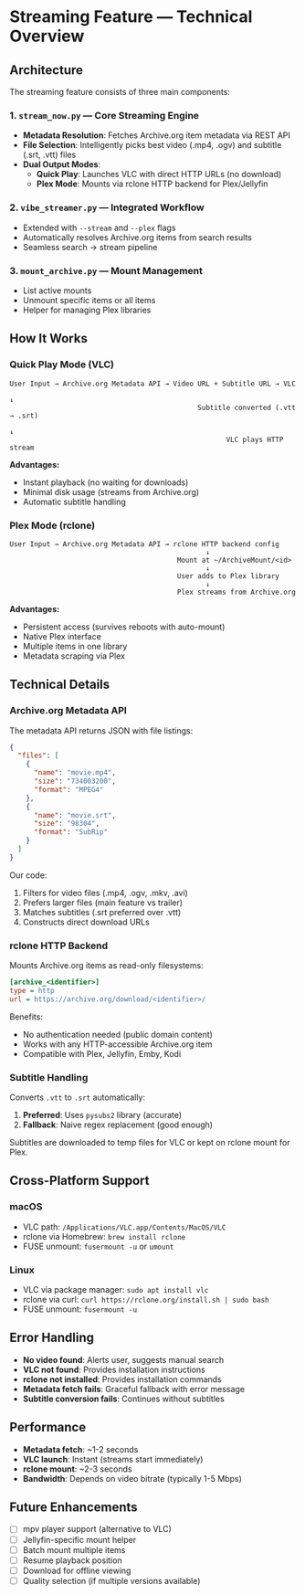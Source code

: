 # Streaming Feature — Technical Overview

## Architecture

The streaming feature consists of three main components:

### 1. `stream_now.py` — Core Streaming Engine
- **Metadata Resolution**: Fetches Archive.org item metadata via REST API
- **File Selection**: Intelligently picks best video (.mp4, .ogv) and subtitle (.srt, .vtt) files
- **Dual Output Modes**:
  - **Quick Play**: Launches VLC with direct HTTP URLs (no download)
  - **Plex Mode**: Mounts via rclone HTTP backend for Plex/Jellyfin

### 2. `vibe_streamer.py` — Integrated Workflow
- Extended with `--stream` and `--plex` flags
- Automatically resolves Archive.org items from search results
- Seamless search → stream pipeline

### 3. `mount_archive.py` — Mount Management
- List active mounts
- Unmount specific items or all items
- Helper for managing Plex libraries

## How It Works

### Quick Play Mode (VLC)

```
User Input → Archive.org Metadata API → Video URL + Subtitle URL → VLC
                                                                      ↓
                                              Subtitle converted (.vtt → .srt)
                                                                      ↓
                                                     VLC plays HTTP stream
```

**Advantages:**
- Instant playback (no waiting for downloads)
- Minimal disk usage (streams from Archive.org)
- Automatic subtitle handling

### Plex Mode (rclone)

```
User Input → Archive.org Metadata API → rclone HTTP backend config
                                                ↓
                                         Mount at ~/ArchiveMount/<id>
                                                ↓
                                         User adds to Plex library
                                                ↓
                                         Plex streams from Archive.org
```

**Advantages:**
- Persistent access (survives reboots with auto-mount)
- Native Plex interface
- Multiple items in one library
- Metadata scraping via Plex

## Technical Details

### Archive.org Metadata API

The metadata API returns JSON with file listings:

```json
{
  "files": [
    {
      "name": "movie.mp4",
      "size": "734003200",
      "format": "MPEG4"
    },
    {
      "name": "movie.srt",
      "size": "98304",
      "format": "SubRip"
    }
  ]
}
```

Our code:
1. Filters for video files (.mp4, .ogv, .mkv, .avi)
2. Prefers larger files (main feature vs trailer)
3. Matches subtitles (.srt preferred over .vtt)
4. Constructs direct download URLs

### rclone HTTP Backend

Mounts Archive.org items as read-only filesystems:

```ini
[archive_<identifier>]
type = http
url = https://archive.org/download/<identifier>/
```

Benefits:
- No authentication needed (public domain content)
- Works with any HTTP-accessible Archive.org item
- Compatible with Plex, Jellyfin, Emby, Kodi

### Subtitle Handling

Converts `.vtt` to `.srt` automatically:

1. **Preferred**: Uses `pysubs2` library (accurate)
2. **Fallback**: Naive regex replacement (good enough)

Subtitles are downloaded to temp files for VLC or kept on rclone mount for Plex.

## Cross-Platform Support

### macOS
- VLC path: `/Applications/VLC.app/Contents/MacOS/VLC`
- rclone via Homebrew: `brew install rclone`
- FUSE unmount: `fusermount -u` or `umount`

### Linux
- VLC via package manager: `sudo apt install vlc`
- rclone via curl: `curl https://rclone.org/install.sh | sudo bash`
- FUSE unmount: `fusermount -u`

## Error Handling

- **No video found**: Alerts user, suggests manual search
- **VLC not found**: Provides installation instructions
- **rclone not installed**: Provides installation commands
- **Metadata fetch fails**: Graceful fallback with error message
- **Subtitle conversion fails**: Continues without subtitles

## Performance

- **Metadata fetch**: ~1-2 seconds
- **VLC launch**: Instant (streams start immediately)
- **rclone mount**: ~2-3 seconds
- **Bandwidth**: Depends on video bitrate (typically 1-5 Mbps)

## Future Enhancements

- [ ] mpv player support (alternative to VLC)
- [ ] Jellyfin-specific mount helper
- [ ] Batch mount multiple items
- [ ] Resume playback position
- [ ] Download for offline viewing
- [ ] Quality selection (if multiple versions available)
